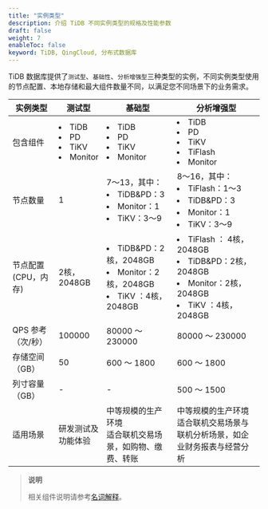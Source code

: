 ```yaml
---
title: "实例类型"
description: 介绍 TiDB 不同实例类型的规格及性能参数
draft: false
weight: 7
enableToc: false
keyword: TiDB, QingCloud, 分布式数据库
---
```


TiDB 数据库提供了`测试型`、`基础性`、`分析增强型`三种类型的实例，不同实例类型使用的节点配置、本地存储和最大组件数量不同，以满足您不同场景下的业务需求。



| 实例类型            | 测试型                                                | 基础型                                                       | 分析增强型                                                   |
| ------------------- | ----------------------------------------------------- | ------------------------------------------------------------ | ------------------------------------------------------------ |
| 包含组件            | <li>TiDB</li><li>PD</li><li>TiKV</li><li>Monitor</li> | <li>TiDB</li><li>PD</li><li>TiKV</li><li>Monitor</li>        | <li>TiDB</li><li>PD</li><li>TiKV</li><li>TiFlash</li><li>Monitor</li> |
| 节点数量            | 1                                                     | 7～13，其中：<br/><li>TiDB&PD：3</li><li>Monitor：1</li><li>TiKV：3～9</li> | 8～16，其中：<br/><li>TiFlash：1～3</li><li>TiDB&PD：3</li><li>Monitor：1</li><li>TiKV：3～9</li> |
| 节点配置(CPU，内存) | 2核，2048GB                                           | <li>TiDB&PD：2核，2048GB</li><li>Monitor：2核，2048GB</li><li>TiKV ：4核，2048GB</li> | <li>TiFlash ： 4核，2048GB</li><li>TiDB&PD：2核，2048GB</li><li>Monitor：2核，2048GB</li><li>TiKV ：4核，2048GB</li> |
| QPS 参考（次/秒）   | 100000                                                | 80000 ～ 230000                                              | 80000 ～ 230000                                              |
| 存储空间（GB）      | 50                                                    | 600 ～ 1800                                                  | 600 ～ 1800                                                  |
| 列寸容量（GB）      | -                                                     | -                                                            | 500 ～ 1500                                                  |
| 适用场景            | 研发测试及功能体验                                    | 中等规模的生产环境<br/>适合联机交易场景，如购物、缴费、转账  | 中等规模的生产环境<br/>适合联机交易场景与联机分析场景，如企业财务报表与经营分析 |

> **说明**
>
> 相关组件说明请参考[名词解释](../term/)。

